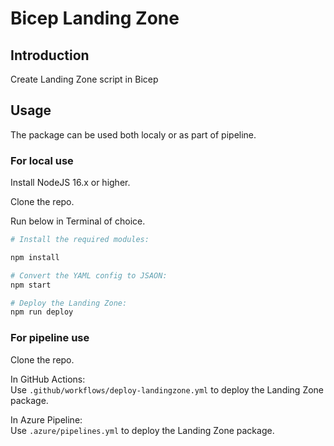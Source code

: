 # Bicep Landing Zone

## Introduction
Create Landing Zone script in Bicep

## Usage
The package can be used both localy or as part of pipeline.

### For local use
Install NodeJS 16.x or higher.  

Clone the repo.  

Run below in Terminal of choice.  
```bash
# Install the required modules:  

npm install

# Convert the YAML config to JSAON:  
npm start

# Deploy the Landing Zone:  
npm run deploy
```

### For pipeline use  
Clone the repo.

In GitHub Actions:  
Use `.github/workflows/deploy-landingzone.yml` to deploy the Landing Zone package.  

In Azure Pipeline:  
Use `.azure/pipelines.yml` to deploy the Landing Zone package.
